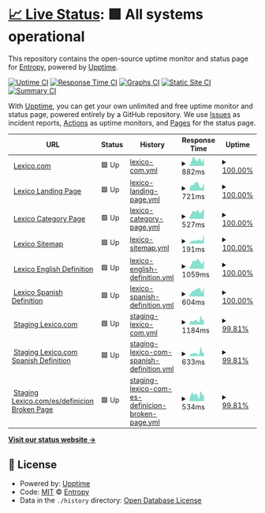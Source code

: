 # [📈 Live Status](https://entropyhub.github.io/upptime): <!--live status--> **🟩 All systems operational**

This repository contains the open-source uptime monitor and status page for [Entropy](entropy.works), powered by [Upptime](https://github.com/upptime/upptime).

[![Uptime CI](https://github.com/entropyhub/upptime/workflows/Uptime%20CI/badge.svg)](https://github.com/entropyhub/upptime/actions?query=workflow%3A%22Uptime+CI%22)
[![Response Time CI](https://github.com/entropyhub/upptime/workflows/Response%20Time%20CI/badge.svg)](https://github.com/entropyhub/upptime/actions?query=workflow%3A%22Response+Time+CI%22)
[![Graphs CI](https://github.com/entropyhub/upptime/workflows/Graphs%20CI/badge.svg)](https://github.com/entropyhub/upptime/actions?query=workflow%3A%22Graphs+CI%22)
[![Static Site CI](https://github.com/entropyhub/upptime/workflows/Static%20Site%20CI/badge.svg)](https://github.com/entropyhub/upptime/actions?query=workflow%3A%22Static+Site+CI%22)
[![Summary CI](https://github.com/entropyhub/upptime/workflows/Summary%20CI/badge.svg)](https://github.com/entropyhub/upptime/actions?query=workflow%3A%22Summary+CI%22)

With [Upptime](https://upptime.js.org), you can get your own unlimited and free uptime monitor and status page, powered entirely by a GitHub repository. We use [Issues](https://github.com/entropyhub/upptime/issues) as incident reports, [Actions](https://github.com/entropyhub/upptime/actions) as uptime monitors, and [Pages](https://entropyhub.github.io/upptime) for the status page.

<!--start: status pages-->
<!-- This summary is generated by Upptime (https://github.com/upptime/upptime) -->
<!-- Do not edit this manually, your changes will be overwritten -->
<!-- prettier-ignore -->
| URL | Status | History | Response Time | Uptime |
| --- | ------ | ------- | ------------- | ------ |
| <img alt="" src="https://favicons.githubusercontent.com/www.lexico.com" height="13"> [Lexico.com](https://www.lexico.com) | 🟩 Up | [lexico-com.yml](https://github.com/entropyhub/upptime/commits/HEAD/history/lexico-com.yml) | <details><summary><img alt="Response time graph" src="./graphs/lexico-com/response-time-week.png" height="20"> 882ms</summary><br><a href="https://entropyhub.github.io/upptime/history/lexico-com"><img alt="Response time 805" src="https://img.shields.io/endpoint?url=https%3A%2F%2Fraw.githubusercontent.com%2Fentropyhub%2Fupptime%2FHEAD%2Fapi%2Flexico-com%2Fresponse-time.json"></a><br><a href="https://entropyhub.github.io/upptime/history/lexico-com"><img alt="24-hour response time 628" src="https://img.shields.io/endpoint?url=https%3A%2F%2Fraw.githubusercontent.com%2Fentropyhub%2Fupptime%2FHEAD%2Fapi%2Flexico-com%2Fresponse-time-day.json"></a><br><a href="https://entropyhub.github.io/upptime/history/lexico-com"><img alt="7-day response time 882" src="https://img.shields.io/endpoint?url=https%3A%2F%2Fraw.githubusercontent.com%2Fentropyhub%2Fupptime%2FHEAD%2Fapi%2Flexico-com%2Fresponse-time-week.json"></a><br><a href="https://entropyhub.github.io/upptime/history/lexico-com"><img alt="30-day response time 834" src="https://img.shields.io/endpoint?url=https%3A%2F%2Fraw.githubusercontent.com%2Fentropyhub%2Fupptime%2FHEAD%2Fapi%2Flexico-com%2Fresponse-time-month.json"></a><br><a href="https://entropyhub.github.io/upptime/history/lexico-com"><img alt="1-year response time 805" src="https://img.shields.io/endpoint?url=https%3A%2F%2Fraw.githubusercontent.com%2Fentropyhub%2Fupptime%2FHEAD%2Fapi%2Flexico-com%2Fresponse-time-year.json"></a></details> | <details><summary><a href="https://entropyhub.github.io/upptime/history/lexico-com">100.00%</a></summary><a href="https://entropyhub.github.io/upptime/history/lexico-com"><img alt="All-time uptime 100.00%" src="https://img.shields.io/endpoint?url=https%3A%2F%2Fraw.githubusercontent.com%2Fentropyhub%2Fupptime%2FHEAD%2Fapi%2Flexico-com%2Fuptime.json"></a><br><a href="https://entropyhub.github.io/upptime/history/lexico-com"><img alt="24-hour uptime 100.00%" src="https://img.shields.io/endpoint?url=https%3A%2F%2Fraw.githubusercontent.com%2Fentropyhub%2Fupptime%2FHEAD%2Fapi%2Flexico-com%2Fuptime-day.json"></a><br><a href="https://entropyhub.github.io/upptime/history/lexico-com"><img alt="7-day uptime 100.00%" src="https://img.shields.io/endpoint?url=https%3A%2F%2Fraw.githubusercontent.com%2Fentropyhub%2Fupptime%2FHEAD%2Fapi%2Flexico-com%2Fuptime-week.json"></a><br><a href="https://entropyhub.github.io/upptime/history/lexico-com"><img alt="30-day uptime 100.00%" src="https://img.shields.io/endpoint?url=https%3A%2F%2Fraw.githubusercontent.com%2Fentropyhub%2Fupptime%2FHEAD%2Fapi%2Flexico-com%2Fuptime-month.json"></a><br><a href="https://entropyhub.github.io/upptime/history/lexico-com"><img alt="1-year uptime 100.00%" src="https://img.shields.io/endpoint?url=https%3A%2F%2Fraw.githubusercontent.com%2Fentropyhub%2Fupptime%2FHEAD%2Fapi%2Flexico-com%2Fuptime-year.json"></a></details>
| <img alt="" src="https://favicons.githubusercontent.com/www.lexico.com" height="13"> [Lexico Landing Page](https://www.lexico.com/about) | 🟩 Up | [lexico-landing-page.yml](https://github.com/entropyhub/upptime/commits/HEAD/history/lexico-landing-page.yml) | <details><summary><img alt="Response time graph" src="./graphs/lexico-landing-page/response-time-week.png" height="20"> 721ms</summary><br><a href="https://entropyhub.github.io/upptime/history/lexico-landing-page"><img alt="Response time 568" src="https://img.shields.io/endpoint?url=https%3A%2F%2Fraw.githubusercontent.com%2Fentropyhub%2Fupptime%2FHEAD%2Fapi%2Flexico-landing-page%2Fresponse-time.json"></a><br><a href="https://entropyhub.github.io/upptime/history/lexico-landing-page"><img alt="24-hour response time 618" src="https://img.shields.io/endpoint?url=https%3A%2F%2Fraw.githubusercontent.com%2Fentropyhub%2Fupptime%2FHEAD%2Fapi%2Flexico-landing-page%2Fresponse-time-day.json"></a><br><a href="https://entropyhub.github.io/upptime/history/lexico-landing-page"><img alt="7-day response time 721" src="https://img.shields.io/endpoint?url=https%3A%2F%2Fraw.githubusercontent.com%2Fentropyhub%2Fupptime%2FHEAD%2Fapi%2Flexico-landing-page%2Fresponse-time-week.json"></a><br><a href="https://entropyhub.github.io/upptime/history/lexico-landing-page"><img alt="30-day response time 580" src="https://img.shields.io/endpoint?url=https%3A%2F%2Fraw.githubusercontent.com%2Fentropyhub%2Fupptime%2FHEAD%2Fapi%2Flexico-landing-page%2Fresponse-time-month.json"></a><br><a href="https://entropyhub.github.io/upptime/history/lexico-landing-page"><img alt="1-year response time 568" src="https://img.shields.io/endpoint?url=https%3A%2F%2Fraw.githubusercontent.com%2Fentropyhub%2Fupptime%2FHEAD%2Fapi%2Flexico-landing-page%2Fresponse-time-year.json"></a></details> | <details><summary><a href="https://entropyhub.github.io/upptime/history/lexico-landing-page">100.00%</a></summary><a href="https://entropyhub.github.io/upptime/history/lexico-landing-page"><img alt="All-time uptime 100.00%" src="https://img.shields.io/endpoint?url=https%3A%2F%2Fraw.githubusercontent.com%2Fentropyhub%2Fupptime%2FHEAD%2Fapi%2Flexico-landing-page%2Fuptime.json"></a><br><a href="https://entropyhub.github.io/upptime/history/lexico-landing-page"><img alt="24-hour uptime 100.00%" src="https://img.shields.io/endpoint?url=https%3A%2F%2Fraw.githubusercontent.com%2Fentropyhub%2Fupptime%2FHEAD%2Fapi%2Flexico-landing-page%2Fuptime-day.json"></a><br><a href="https://entropyhub.github.io/upptime/history/lexico-landing-page"><img alt="7-day uptime 100.00%" src="https://img.shields.io/endpoint?url=https%3A%2F%2Fraw.githubusercontent.com%2Fentropyhub%2Fupptime%2FHEAD%2Fapi%2Flexico-landing-page%2Fuptime-week.json"></a><br><a href="https://entropyhub.github.io/upptime/history/lexico-landing-page"><img alt="30-day uptime 100.00%" src="https://img.shields.io/endpoint?url=https%3A%2F%2Fraw.githubusercontent.com%2Fentropyhub%2Fupptime%2FHEAD%2Fapi%2Flexico-landing-page%2Fuptime-month.json"></a><br><a href="https://entropyhub.github.io/upptime/history/lexico-landing-page"><img alt="1-year uptime 100.00%" src="https://img.shields.io/endpoint?url=https%3A%2F%2Fraw.githubusercontent.com%2Fentropyhub%2Fupptime%2FHEAD%2Fapi%2Flexico-landing-page%2Fuptime-year.json"></a></details>
| <img alt="" src="https://favicons.githubusercontent.com/www.lexico.com" height="13"> [Lexico Category Page](https://www.lexico.com/grammar) | 🟩 Up | [lexico-category-page.yml](https://github.com/entropyhub/upptime/commits/HEAD/history/lexico-category-page.yml) | <details><summary><img alt="Response time graph" src="./graphs/lexico-category-page/response-time-week.png" height="20"> 527ms</summary><br><a href="https://entropyhub.github.io/upptime/history/lexico-category-page"><img alt="Response time 511" src="https://img.shields.io/endpoint?url=https%3A%2F%2Fraw.githubusercontent.com%2Fentropyhub%2Fupptime%2FHEAD%2Fapi%2Flexico-category-page%2Fresponse-time.json"></a><br><a href="https://entropyhub.github.io/upptime/history/lexico-category-page"><img alt="24-hour response time 424" src="https://img.shields.io/endpoint?url=https%3A%2F%2Fraw.githubusercontent.com%2Fentropyhub%2Fupptime%2FHEAD%2Fapi%2Flexico-category-page%2Fresponse-time-day.json"></a><br><a href="https://entropyhub.github.io/upptime/history/lexico-category-page"><img alt="7-day response time 527" src="https://img.shields.io/endpoint?url=https%3A%2F%2Fraw.githubusercontent.com%2Fentropyhub%2Fupptime%2FHEAD%2Fapi%2Flexico-category-page%2Fresponse-time-week.json"></a><br><a href="https://entropyhub.github.io/upptime/history/lexico-category-page"><img alt="30-day response time 552" src="https://img.shields.io/endpoint?url=https%3A%2F%2Fraw.githubusercontent.com%2Fentropyhub%2Fupptime%2FHEAD%2Fapi%2Flexico-category-page%2Fresponse-time-month.json"></a><br><a href="https://entropyhub.github.io/upptime/history/lexico-category-page"><img alt="1-year response time 511" src="https://img.shields.io/endpoint?url=https%3A%2F%2Fraw.githubusercontent.com%2Fentropyhub%2Fupptime%2FHEAD%2Fapi%2Flexico-category-page%2Fresponse-time-year.json"></a></details> | <details><summary><a href="https://entropyhub.github.io/upptime/history/lexico-category-page">100.00%</a></summary><a href="https://entropyhub.github.io/upptime/history/lexico-category-page"><img alt="All-time uptime 100.00%" src="https://img.shields.io/endpoint?url=https%3A%2F%2Fraw.githubusercontent.com%2Fentropyhub%2Fupptime%2FHEAD%2Fapi%2Flexico-category-page%2Fuptime.json"></a><br><a href="https://entropyhub.github.io/upptime/history/lexico-category-page"><img alt="24-hour uptime 100.00%" src="https://img.shields.io/endpoint?url=https%3A%2F%2Fraw.githubusercontent.com%2Fentropyhub%2Fupptime%2FHEAD%2Fapi%2Flexico-category-page%2Fuptime-day.json"></a><br><a href="https://entropyhub.github.io/upptime/history/lexico-category-page"><img alt="7-day uptime 100.00%" src="https://img.shields.io/endpoint?url=https%3A%2F%2Fraw.githubusercontent.com%2Fentropyhub%2Fupptime%2FHEAD%2Fapi%2Flexico-category-page%2Fuptime-week.json"></a><br><a href="https://entropyhub.github.io/upptime/history/lexico-category-page"><img alt="30-day uptime 100.00%" src="https://img.shields.io/endpoint?url=https%3A%2F%2Fraw.githubusercontent.com%2Fentropyhub%2Fupptime%2FHEAD%2Fapi%2Flexico-category-page%2Fuptime-month.json"></a><br><a href="https://entropyhub.github.io/upptime/history/lexico-category-page"><img alt="1-year uptime 100.00%" src="https://img.shields.io/endpoint?url=https%3A%2F%2Fraw.githubusercontent.com%2Fentropyhub%2Fupptime%2FHEAD%2Fapi%2Flexico-category-page%2Fuptime-year.json"></a></details>
| <img alt="" src="https://favicons.githubusercontent.com/www.lexico.com" height="13"> [Lexico Sitemap](https://www.lexico.com/sitemap) | 🟩 Up | [lexico-sitemap.yml](https://github.com/entropyhub/upptime/commits/HEAD/history/lexico-sitemap.yml) | <details><summary><img alt="Response time graph" src="./graphs/lexico-sitemap/response-time-week.png" height="20"> 191ms</summary><br><a href="https://entropyhub.github.io/upptime/history/lexico-sitemap"><img alt="Response time 184" src="https://img.shields.io/endpoint?url=https%3A%2F%2Fraw.githubusercontent.com%2Fentropyhub%2Fupptime%2FHEAD%2Fapi%2Flexico-sitemap%2Fresponse-time.json"></a><br><a href="https://entropyhub.github.io/upptime/history/lexico-sitemap"><img alt="24-hour response time 118" src="https://img.shields.io/endpoint?url=https%3A%2F%2Fraw.githubusercontent.com%2Fentropyhub%2Fupptime%2FHEAD%2Fapi%2Flexico-sitemap%2Fresponse-time-day.json"></a><br><a href="https://entropyhub.github.io/upptime/history/lexico-sitemap"><img alt="7-day response time 191" src="https://img.shields.io/endpoint?url=https%3A%2F%2Fraw.githubusercontent.com%2Fentropyhub%2Fupptime%2FHEAD%2Fapi%2Flexico-sitemap%2Fresponse-time-week.json"></a><br><a href="https://entropyhub.github.io/upptime/history/lexico-sitemap"><img alt="30-day response time 175" src="https://img.shields.io/endpoint?url=https%3A%2F%2Fraw.githubusercontent.com%2Fentropyhub%2Fupptime%2FHEAD%2Fapi%2Flexico-sitemap%2Fresponse-time-month.json"></a><br><a href="https://entropyhub.github.io/upptime/history/lexico-sitemap"><img alt="1-year response time 184" src="https://img.shields.io/endpoint?url=https%3A%2F%2Fraw.githubusercontent.com%2Fentropyhub%2Fupptime%2FHEAD%2Fapi%2Flexico-sitemap%2Fresponse-time-year.json"></a></details> | <details><summary><a href="https://entropyhub.github.io/upptime/history/lexico-sitemap">100.00%</a></summary><a href="https://entropyhub.github.io/upptime/history/lexico-sitemap"><img alt="All-time uptime 100.00%" src="https://img.shields.io/endpoint?url=https%3A%2F%2Fraw.githubusercontent.com%2Fentropyhub%2Fupptime%2FHEAD%2Fapi%2Flexico-sitemap%2Fuptime.json"></a><br><a href="https://entropyhub.github.io/upptime/history/lexico-sitemap"><img alt="24-hour uptime 100.00%" src="https://img.shields.io/endpoint?url=https%3A%2F%2Fraw.githubusercontent.com%2Fentropyhub%2Fupptime%2FHEAD%2Fapi%2Flexico-sitemap%2Fuptime-day.json"></a><br><a href="https://entropyhub.github.io/upptime/history/lexico-sitemap"><img alt="7-day uptime 100.00%" src="https://img.shields.io/endpoint?url=https%3A%2F%2Fraw.githubusercontent.com%2Fentropyhub%2Fupptime%2FHEAD%2Fapi%2Flexico-sitemap%2Fuptime-week.json"></a><br><a href="https://entropyhub.github.io/upptime/history/lexico-sitemap"><img alt="30-day uptime 100.00%" src="https://img.shields.io/endpoint?url=https%3A%2F%2Fraw.githubusercontent.com%2Fentropyhub%2Fupptime%2FHEAD%2Fapi%2Flexico-sitemap%2Fuptime-month.json"></a><br><a href="https://entropyhub.github.io/upptime/history/lexico-sitemap"><img alt="1-year uptime 100.00%" src="https://img.shields.io/endpoint?url=https%3A%2F%2Fraw.githubusercontent.com%2Fentropyhub%2Fupptime%2FHEAD%2Fapi%2Flexico-sitemap%2Fuptime-year.json"></a></details>
| <img alt="" src="https://favicons.githubusercontent.com/www.lexico.com" height="13"> [Lexico English Definition](https://www.lexico.com/definition/bank) | 🟩 Up | [lexico-english-definition.yml](https://github.com/entropyhub/upptime/commits/HEAD/history/lexico-english-definition.yml) | <details><summary><img alt="Response time graph" src="./graphs/lexico-english-definition/response-time-week.png" height="20"> 1059ms</summary><br><a href="https://entropyhub.github.io/upptime/history/lexico-english-definition"><img alt="Response time 946" src="https://img.shields.io/endpoint?url=https%3A%2F%2Fraw.githubusercontent.com%2Fentropyhub%2Fupptime%2FHEAD%2Fapi%2Flexico-english-definition%2Fresponse-time.json"></a><br><a href="https://entropyhub.github.io/upptime/history/lexico-english-definition"><img alt="24-hour response time 828" src="https://img.shields.io/endpoint?url=https%3A%2F%2Fraw.githubusercontent.com%2Fentropyhub%2Fupptime%2FHEAD%2Fapi%2Flexico-english-definition%2Fresponse-time-day.json"></a><br><a href="https://entropyhub.github.io/upptime/history/lexico-english-definition"><img alt="7-day response time 1059" src="https://img.shields.io/endpoint?url=https%3A%2F%2Fraw.githubusercontent.com%2Fentropyhub%2Fupptime%2FHEAD%2Fapi%2Flexico-english-definition%2Fresponse-time-week.json"></a><br><a href="https://entropyhub.github.io/upptime/history/lexico-english-definition"><img alt="30-day response time 921" src="https://img.shields.io/endpoint?url=https%3A%2F%2Fraw.githubusercontent.com%2Fentropyhub%2Fupptime%2FHEAD%2Fapi%2Flexico-english-definition%2Fresponse-time-month.json"></a><br><a href="https://entropyhub.github.io/upptime/history/lexico-english-definition"><img alt="1-year response time 946" src="https://img.shields.io/endpoint?url=https%3A%2F%2Fraw.githubusercontent.com%2Fentropyhub%2Fupptime%2FHEAD%2Fapi%2Flexico-english-definition%2Fresponse-time-year.json"></a></details> | <details><summary><a href="https://entropyhub.github.io/upptime/history/lexico-english-definition">100.00%</a></summary><a href="https://entropyhub.github.io/upptime/history/lexico-english-definition"><img alt="All-time uptime 100.00%" src="https://img.shields.io/endpoint?url=https%3A%2F%2Fraw.githubusercontent.com%2Fentropyhub%2Fupptime%2FHEAD%2Fapi%2Flexico-english-definition%2Fuptime.json"></a><br><a href="https://entropyhub.github.io/upptime/history/lexico-english-definition"><img alt="24-hour uptime 100.00%" src="https://img.shields.io/endpoint?url=https%3A%2F%2Fraw.githubusercontent.com%2Fentropyhub%2Fupptime%2FHEAD%2Fapi%2Flexico-english-definition%2Fuptime-day.json"></a><br><a href="https://entropyhub.github.io/upptime/history/lexico-english-definition"><img alt="7-day uptime 100.00%" src="https://img.shields.io/endpoint?url=https%3A%2F%2Fraw.githubusercontent.com%2Fentropyhub%2Fupptime%2FHEAD%2Fapi%2Flexico-english-definition%2Fuptime-week.json"></a><br><a href="https://entropyhub.github.io/upptime/history/lexico-english-definition"><img alt="30-day uptime 100.00%" src="https://img.shields.io/endpoint?url=https%3A%2F%2Fraw.githubusercontent.com%2Fentropyhub%2Fupptime%2FHEAD%2Fapi%2Flexico-english-definition%2Fuptime-month.json"></a><br><a href="https://entropyhub.github.io/upptime/history/lexico-english-definition"><img alt="1-year uptime 100.00%" src="https://img.shields.io/endpoint?url=https%3A%2F%2Fraw.githubusercontent.com%2Fentropyhub%2Fupptime%2FHEAD%2Fapi%2Flexico-english-definition%2Fuptime-year.json"></a></details>
| <img alt="" src="https://favicons.githubusercontent.com/www.lexico.com" height="13"> [Lexico Spanish Definition](https://www.lexico.com/es/definicion/agua) | 🟩 Up | [lexico-spanish-definition.yml](https://github.com/entropyhub/upptime/commits/HEAD/history/lexico-spanish-definition.yml) | <details><summary><img alt="Response time graph" src="./graphs/lexico-spanish-definition/response-time-week.png" height="20"> 604ms</summary><br><a href="https://entropyhub.github.io/upptime/history/lexico-spanish-definition"><img alt="Response time 670" src="https://img.shields.io/endpoint?url=https%3A%2F%2Fraw.githubusercontent.com%2Fentropyhub%2Fupptime%2FHEAD%2Fapi%2Flexico-spanish-definition%2Fresponse-time.json"></a><br><a href="https://entropyhub.github.io/upptime/history/lexico-spanish-definition"><img alt="24-hour response time 484" src="https://img.shields.io/endpoint?url=https%3A%2F%2Fraw.githubusercontent.com%2Fentropyhub%2Fupptime%2FHEAD%2Fapi%2Flexico-spanish-definition%2Fresponse-time-day.json"></a><br><a href="https://entropyhub.github.io/upptime/history/lexico-spanish-definition"><img alt="7-day response time 604" src="https://img.shields.io/endpoint?url=https%3A%2F%2Fraw.githubusercontent.com%2Fentropyhub%2Fupptime%2FHEAD%2Fapi%2Flexico-spanish-definition%2Fresponse-time-week.json"></a><br><a href="https://entropyhub.github.io/upptime/history/lexico-spanish-definition"><img alt="30-day response time 638" src="https://img.shields.io/endpoint?url=https%3A%2F%2Fraw.githubusercontent.com%2Fentropyhub%2Fupptime%2FHEAD%2Fapi%2Flexico-spanish-definition%2Fresponse-time-month.json"></a><br><a href="https://entropyhub.github.io/upptime/history/lexico-spanish-definition"><img alt="1-year response time 670" src="https://img.shields.io/endpoint?url=https%3A%2F%2Fraw.githubusercontent.com%2Fentropyhub%2Fupptime%2FHEAD%2Fapi%2Flexico-spanish-definition%2Fresponse-time-year.json"></a></details> | <details><summary><a href="https://entropyhub.github.io/upptime/history/lexico-spanish-definition">100.00%</a></summary><a href="https://entropyhub.github.io/upptime/history/lexico-spanish-definition"><img alt="All-time uptime 100.00%" src="https://img.shields.io/endpoint?url=https%3A%2F%2Fraw.githubusercontent.com%2Fentropyhub%2Fupptime%2FHEAD%2Fapi%2Flexico-spanish-definition%2Fuptime.json"></a><br><a href="https://entropyhub.github.io/upptime/history/lexico-spanish-definition"><img alt="24-hour uptime 100.00%" src="https://img.shields.io/endpoint?url=https%3A%2F%2Fraw.githubusercontent.com%2Fentropyhub%2Fupptime%2FHEAD%2Fapi%2Flexico-spanish-definition%2Fuptime-day.json"></a><br><a href="https://entropyhub.github.io/upptime/history/lexico-spanish-definition"><img alt="7-day uptime 100.00%" src="https://img.shields.io/endpoint?url=https%3A%2F%2Fraw.githubusercontent.com%2Fentropyhub%2Fupptime%2FHEAD%2Fapi%2Flexico-spanish-definition%2Fuptime-week.json"></a><br><a href="https://entropyhub.github.io/upptime/history/lexico-spanish-definition"><img alt="30-day uptime 100.00%" src="https://img.shields.io/endpoint?url=https%3A%2F%2Fraw.githubusercontent.com%2Fentropyhub%2Fupptime%2FHEAD%2Fapi%2Flexico-spanish-definition%2Fuptime-month.json"></a><br><a href="https://entropyhub.github.io/upptime/history/lexico-spanish-definition"><img alt="1-year uptime 100.00%" src="https://img.shields.io/endpoint?url=https%3A%2F%2Fraw.githubusercontent.com%2Fentropyhub%2Fupptime%2FHEAD%2Fapi%2Flexico-spanish-definition%2Fuptime-year.json"></a></details>
| <img alt="" src="https://favicons.githubusercontent.com/staging.lexico.com" height="13"> [Staging Lexico.com](https://staging.lexico.com) | 🟩 Up | [staging-lexico-com.yml](https://github.com/entropyhub/upptime/commits/HEAD/history/staging-lexico-com.yml) | <details><summary><img alt="Response time graph" src="./graphs/staging-lexico-com/response-time-week.png" height="20"> 1184ms</summary><br><a href="https://entropyhub.github.io/upptime/history/staging-lexico-com"><img alt="Response time 1266" src="https://img.shields.io/endpoint?url=https%3A%2F%2Fraw.githubusercontent.com%2Fentropyhub%2Fupptime%2FHEAD%2Fapi%2Fstaging-lexico-com%2Fresponse-time.json"></a><br><a href="https://entropyhub.github.io/upptime/history/staging-lexico-com"><img alt="24-hour response time 1818" src="https://img.shields.io/endpoint?url=https%3A%2F%2Fraw.githubusercontent.com%2Fentropyhub%2Fupptime%2FHEAD%2Fapi%2Fstaging-lexico-com%2Fresponse-time-day.json"></a><br><a href="https://entropyhub.github.io/upptime/history/staging-lexico-com"><img alt="7-day response time 1184" src="https://img.shields.io/endpoint?url=https%3A%2F%2Fraw.githubusercontent.com%2Fentropyhub%2Fupptime%2FHEAD%2Fapi%2Fstaging-lexico-com%2Fresponse-time-week.json"></a><br><a href="https://entropyhub.github.io/upptime/history/staging-lexico-com"><img alt="30-day response time 1113" src="https://img.shields.io/endpoint?url=https%3A%2F%2Fraw.githubusercontent.com%2Fentropyhub%2Fupptime%2FHEAD%2Fapi%2Fstaging-lexico-com%2Fresponse-time-month.json"></a><br><a href="https://entropyhub.github.io/upptime/history/staging-lexico-com"><img alt="1-year response time 1266" src="https://img.shields.io/endpoint?url=https%3A%2F%2Fraw.githubusercontent.com%2Fentropyhub%2Fupptime%2FHEAD%2Fapi%2Fstaging-lexico-com%2Fresponse-time-year.json"></a></details> | <details><summary><a href="https://entropyhub.github.io/upptime/history/staging-lexico-com">99.81%</a></summary><a href="https://entropyhub.github.io/upptime/history/staging-lexico-com"><img alt="All-time uptime 99.98%" src="https://img.shields.io/endpoint?url=https%3A%2F%2Fraw.githubusercontent.com%2Fentropyhub%2Fupptime%2FHEAD%2Fapi%2Fstaging-lexico-com%2Fuptime.json"></a><br><a href="https://entropyhub.github.io/upptime/history/staging-lexico-com"><img alt="24-hour uptime 100.00%" src="https://img.shields.io/endpoint?url=https%3A%2F%2Fraw.githubusercontent.com%2Fentropyhub%2Fupptime%2FHEAD%2Fapi%2Fstaging-lexico-com%2Fuptime-day.json"></a><br><a href="https://entropyhub.github.io/upptime/history/staging-lexico-com"><img alt="7-day uptime 99.81%" src="https://img.shields.io/endpoint?url=https%3A%2F%2Fraw.githubusercontent.com%2Fentropyhub%2Fupptime%2FHEAD%2Fapi%2Fstaging-lexico-com%2Fuptime-week.json"></a><br><a href="https://entropyhub.github.io/upptime/history/staging-lexico-com"><img alt="30-day uptime 99.96%" src="https://img.shields.io/endpoint?url=https%3A%2F%2Fraw.githubusercontent.com%2Fentropyhub%2Fupptime%2FHEAD%2Fapi%2Fstaging-lexico-com%2Fuptime-month.json"></a><br><a href="https://entropyhub.github.io/upptime/history/staging-lexico-com"><img alt="1-year uptime 99.98%" src="https://img.shields.io/endpoint?url=https%3A%2F%2Fraw.githubusercontent.com%2Fentropyhub%2Fupptime%2FHEAD%2Fapi%2Fstaging-lexico-com%2Fuptime-year.json"></a></details>
| <img alt="" src="https://favicons.githubusercontent.com/staging.lexico.com" height="13"> [Staging Lexico.com Spanish Definition](https://staging.lexico.com/es/definicion/agua) | 🟩 Up | [staging-lexico-com-spanish-definition.yml](https://github.com/entropyhub/upptime/commits/HEAD/history/staging-lexico-com-spanish-definition.yml) | <details><summary><img alt="Response time graph" src="./graphs/staging-lexico-com-spanish-definition/response-time-week.png" height="20"> 633ms</summary><br><a href="https://entropyhub.github.io/upptime/history/staging-lexico-com-spanish-definition"><img alt="Response time 793" src="https://img.shields.io/endpoint?url=https%3A%2F%2Fraw.githubusercontent.com%2Fentropyhub%2Fupptime%2FHEAD%2Fapi%2Fstaging-lexico-com-spanish-definition%2Fresponse-time.json"></a><br><a href="https://entropyhub.github.io/upptime/history/staging-lexico-com-spanish-definition"><img alt="24-hour response time 1231" src="https://img.shields.io/endpoint?url=https%3A%2F%2Fraw.githubusercontent.com%2Fentropyhub%2Fupptime%2FHEAD%2Fapi%2Fstaging-lexico-com-spanish-definition%2Fresponse-time-day.json"></a><br><a href="https://entropyhub.github.io/upptime/history/staging-lexico-com-spanish-definition"><img alt="7-day response time 633" src="https://img.shields.io/endpoint?url=https%3A%2F%2Fraw.githubusercontent.com%2Fentropyhub%2Fupptime%2FHEAD%2Fapi%2Fstaging-lexico-com-spanish-definition%2Fresponse-time-week.json"></a><br><a href="https://entropyhub.github.io/upptime/history/staging-lexico-com-spanish-definition"><img alt="30-day response time 642" src="https://img.shields.io/endpoint?url=https%3A%2F%2Fraw.githubusercontent.com%2Fentropyhub%2Fupptime%2FHEAD%2Fapi%2Fstaging-lexico-com-spanish-definition%2Fresponse-time-month.json"></a><br><a href="https://entropyhub.github.io/upptime/history/staging-lexico-com-spanish-definition"><img alt="1-year response time 793" src="https://img.shields.io/endpoint?url=https%3A%2F%2Fraw.githubusercontent.com%2Fentropyhub%2Fupptime%2FHEAD%2Fapi%2Fstaging-lexico-com-spanish-definition%2Fresponse-time-year.json"></a></details> | <details><summary><a href="https://entropyhub.github.io/upptime/history/staging-lexico-com-spanish-definition">99.81%</a></summary><a href="https://entropyhub.github.io/upptime/history/staging-lexico-com-spanish-definition"><img alt="All-time uptime 94.19%" src="https://img.shields.io/endpoint?url=https%3A%2F%2Fraw.githubusercontent.com%2Fentropyhub%2Fupptime%2FHEAD%2Fapi%2Fstaging-lexico-com-spanish-definition%2Fuptime.json"></a><br><a href="https://entropyhub.github.io/upptime/history/staging-lexico-com-spanish-definition"><img alt="24-hour uptime 100.00%" src="https://img.shields.io/endpoint?url=https%3A%2F%2Fraw.githubusercontent.com%2Fentropyhub%2Fupptime%2FHEAD%2Fapi%2Fstaging-lexico-com-spanish-definition%2Fuptime-day.json"></a><br><a href="https://entropyhub.github.io/upptime/history/staging-lexico-com-spanish-definition"><img alt="7-day uptime 99.81%" src="https://img.shields.io/endpoint?url=https%3A%2F%2Fraw.githubusercontent.com%2Fentropyhub%2Fupptime%2FHEAD%2Fapi%2Fstaging-lexico-com-spanish-definition%2Fuptime-week.json"></a><br><a href="https://entropyhub.github.io/upptime/history/staging-lexico-com-spanish-definition"><img alt="30-day uptime 99.96%" src="https://img.shields.io/endpoint?url=https%3A%2F%2Fraw.githubusercontent.com%2Fentropyhub%2Fupptime%2FHEAD%2Fapi%2Fstaging-lexico-com-spanish-definition%2Fuptime-month.json"></a><br><a href="https://entropyhub.github.io/upptime/history/staging-lexico-com-spanish-definition"><img alt="1-year uptime 94.19%" src="https://img.shields.io/endpoint?url=https%3A%2F%2Fraw.githubusercontent.com%2Fentropyhub%2Fupptime%2FHEAD%2Fapi%2Fstaging-lexico-com-spanish-definition%2Fuptime-year.json"></a></details>
| <img alt="" src="https://favicons.githubusercontent.com/staging.lexico.com" height="13"> [Staging Lexico.com/es/definicion Broken Page](https://staging.lexico.com/es/definicion) | 🟩 Up | [staging-lexico-com-es-definicion-broken-page.yml](https://github.com/entropyhub/upptime/commits/HEAD/history/staging-lexico-com-es-definicion-broken-page.yml) | <details><summary><img alt="Response time graph" src="./graphs/staging-lexico-com-es-definicion-broken-page/response-time-week.png" height="20"> 534ms</summary><br><a href="https://entropyhub.github.io/upptime/history/staging-lexico-com-es-definicion-broken-page"><img alt="Response time 602" src="https://img.shields.io/endpoint?url=https%3A%2F%2Fraw.githubusercontent.com%2Fentropyhub%2Fupptime%2FHEAD%2Fapi%2Fstaging-lexico-com-es-definicion-broken-page%2Fresponse-time.json"></a><br><a href="https://entropyhub.github.io/upptime/history/staging-lexico-com-es-definicion-broken-page"><img alt="24-hour response time 688" src="https://img.shields.io/endpoint?url=https%3A%2F%2Fraw.githubusercontent.com%2Fentropyhub%2Fupptime%2FHEAD%2Fapi%2Fstaging-lexico-com-es-definicion-broken-page%2Fresponse-time-day.json"></a><br><a href="https://entropyhub.github.io/upptime/history/staging-lexico-com-es-definicion-broken-page"><img alt="7-day response time 534" src="https://img.shields.io/endpoint?url=https%3A%2F%2Fraw.githubusercontent.com%2Fentropyhub%2Fupptime%2FHEAD%2Fapi%2Fstaging-lexico-com-es-definicion-broken-page%2Fresponse-time-week.json"></a><br><a href="https://entropyhub.github.io/upptime/history/staging-lexico-com-es-definicion-broken-page"><img alt="30-day response time 577" src="https://img.shields.io/endpoint?url=https%3A%2F%2Fraw.githubusercontent.com%2Fentropyhub%2Fupptime%2FHEAD%2Fapi%2Fstaging-lexico-com-es-definicion-broken-page%2Fresponse-time-month.json"></a><br><a href="https://entropyhub.github.io/upptime/history/staging-lexico-com-es-definicion-broken-page"><img alt="1-year response time 602" src="https://img.shields.io/endpoint?url=https%3A%2F%2Fraw.githubusercontent.com%2Fentropyhub%2Fupptime%2FHEAD%2Fapi%2Fstaging-lexico-com-es-definicion-broken-page%2Fresponse-time-year.json"></a></details> | <details><summary><a href="https://entropyhub.github.io/upptime/history/staging-lexico-com-es-definicion-broken-page">99.81%</a></summary><a href="https://entropyhub.github.io/upptime/history/staging-lexico-com-es-definicion-broken-page"><img alt="All-time uptime 99.94%" src="https://img.shields.io/endpoint?url=https%3A%2F%2Fraw.githubusercontent.com%2Fentropyhub%2Fupptime%2FHEAD%2Fapi%2Fstaging-lexico-com-es-definicion-broken-page%2Fuptime.json"></a><br><a href="https://entropyhub.github.io/upptime/history/staging-lexico-com-es-definicion-broken-page"><img alt="24-hour uptime 100.00%" src="https://img.shields.io/endpoint?url=https%3A%2F%2Fraw.githubusercontent.com%2Fentropyhub%2Fupptime%2FHEAD%2Fapi%2Fstaging-lexico-com-es-definicion-broken-page%2Fuptime-day.json"></a><br><a href="https://entropyhub.github.io/upptime/history/staging-lexico-com-es-definicion-broken-page"><img alt="7-day uptime 99.81%" src="https://img.shields.io/endpoint?url=https%3A%2F%2Fraw.githubusercontent.com%2Fentropyhub%2Fupptime%2FHEAD%2Fapi%2Fstaging-lexico-com-es-definicion-broken-page%2Fuptime-week.json"></a><br><a href="https://entropyhub.github.io/upptime/history/staging-lexico-com-es-definicion-broken-page"><img alt="30-day uptime 99.96%" src="https://img.shields.io/endpoint?url=https%3A%2F%2Fraw.githubusercontent.com%2Fentropyhub%2Fupptime%2FHEAD%2Fapi%2Fstaging-lexico-com-es-definicion-broken-page%2Fuptime-month.json"></a><br><a href="https://entropyhub.github.io/upptime/history/staging-lexico-com-es-definicion-broken-page"><img alt="1-year uptime 99.94%" src="https://img.shields.io/endpoint?url=https%3A%2F%2Fraw.githubusercontent.com%2Fentropyhub%2Fupptime%2FHEAD%2Fapi%2Fstaging-lexico-com-es-definicion-broken-page%2Fuptime-year.json"></a></details>

<!--end: status pages-->

[**Visit our status website →**](https://entropyhub.github.io/upptime)

## 📄 License

- Powered by: [Upptime](https://github.com/upptime/upptime)
- Code: [MIT](./LICENSE) © [Entropy](entropy.works)
- Data in the `./history` directory: [Open Database License](https://opendatacommons.org/licenses/odbl/1-0/)
